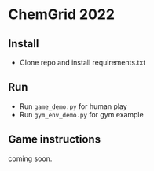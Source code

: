 # ChemGrid 2022

## Install
- Clone repo and install requirements.txt

## Run
- Run `game_demo.py` for human play
- Run `gym_env_demo.py` for gym example

## Game instructions
coming soon.